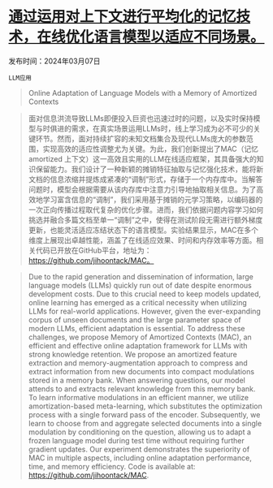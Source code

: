 # [通过运用对上下文进行平均化的记忆技术，在线优化语言模型以适应不同场景。](https://arxiv.org/abs/2403.04317)

发布时间：2024年03月07日

`LLM应用`

> Online Adaptation of Language Models with a Memory of Amortized Contexts

> 面对信息洪流导致LLMs即便投入巨资也迅速过时的问题，以及实时保持模型与时俱进的需求，在真实场景运用LLMs时，线上学习成为必不可少的关键环节。然而，面对持续扩容的未知文档集合及现代LLMs庞大的参数范围，实现高效的适应性调整尤为关键。为此，我们创新提出了MAC（记忆 amortized 上下文）这一高效且实用的LLM在线适应框架，其具备强大的知识保留能力。我们设计了一种新颖的摊销特征抽取与记忆强化技术，能将新文档的信息浓缩并提炼成紧凑的“调制”形式，存储于一个内存库中。当解答问题时，模型会根据需要从该内存库中注意力引导地抽取相关信息。为了高效地学习富含信息的“调制”，我们采用基于摊销的元学习策略，以编码器的一次正向传播过程取代复杂的优化步骤。进而，我们依据问题内容学习如何挑选并融合多篇文档至单一“调制”之中，使得在测试阶段无需进行额外梯度更新，也能灵活适应冻结状态下的语言模型。实验结果显示，MAC在多个维度上展现出卓越性能，涵盖了在线适应效果、时间和内存效率等方面。相关代码已开放在GitHub平台，地址为：https://github.com/jihoontack/MAC。

> Due to the rapid generation and dissemination of information, large language models (LLMs) quickly run out of date despite enormous development costs. Due to this crucial need to keep models updated, online learning has emerged as a critical necessity when utilizing LLMs for real-world applications. However, given the ever-expanding corpus of unseen documents and the large parameter space of modern LLMs, efficient adaptation is essential. To address these challenges, we propose Memory of Amortized Contexts (MAC), an efficient and effective online adaptation framework for LLMs with strong knowledge retention. We propose an amortized feature extraction and memory-augmentation approach to compress and extract information from new documents into compact modulations stored in a memory bank. When answering questions, our model attends to and extracts relevant knowledge from this memory bank. To learn informative modulations in an efficient manner, we utilize amortization-based meta-learning, which substitutes the optimization process with a single forward pass of the encoder. Subsequently, we learn to choose from and aggregate selected documents into a single modulation by conditioning on the question, allowing us to adapt a frozen language model during test time without requiring further gradient updates. Our experiment demonstrates the superiority of MAC in multiple aspects, including online adaptation performance, time, and memory efficiency. Code is available at: https://github.com/jihoontack/MAC.